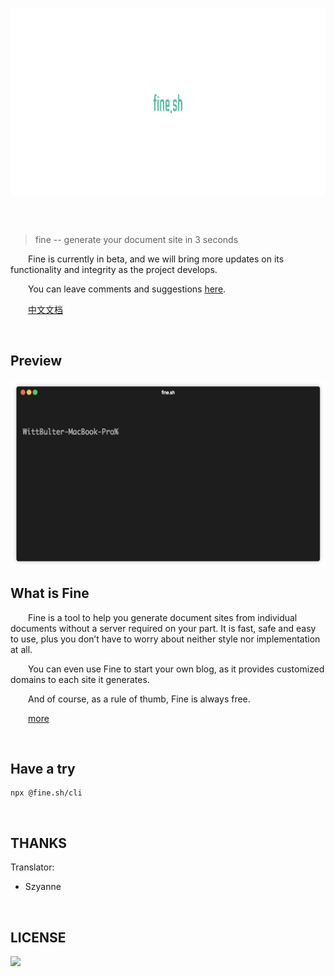<p align="center" height="250">
  <img height="300" src="logo.png" align="center"/>
</p>
<br/>
<br/>

> fine -- generate your document site in 3 seconds
  
&emsp;&emsp;Fine is currently in beta, and we will bring more updates on its functionality and integrity as the project develops.
  
&emsp;&emsp;You can leave comments and suggestions [here](https://github.com/just-fine/fine.sh-cli/issues/new).

&emsp;&emsp;[中文文档](README_CN.md)

<br/>

## Preview

<p align="left" height="250">
  <img height="300" src="fine.sh.gif" align="center"/>
</p>



## What is Fine

&emsp;&emsp;Fine is a tool to help you generate document sites from individual documents without a server required on your part. It is fast, safe and easy to use, plus you don’t have to worry about neither style nor implementation at all.

&emsp;&emsp;You can even use Fine to start your own blog, as it provides customized domains to each site it generates.

&emsp;&emsp;And of course, as a rule of thumb, Fine is always free.
   
&emsp;&emsp;[more](https://fine.sh)

<br/>

## Have a try

   ```
   npx @fine.sh/cli
   ```

<br/>

## THANKS

Translator:

  -  Szyanne

<br/>

## LICENSE


<a target="_blank" href="https://opensource.org/licenses/MIT" title="License: MIT"><img src="https://img.shields.io/github/license/WittBulter/fine.sh-cli.svg?style=flat-square"></a>

<br/>
<br/>
